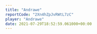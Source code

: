 ```yaml
---
title: "Andrawe"
reportCode: "2Xn4hZpJvRWtL7zC"
player: "Andrawe"
date: 2021-07-29T18:52:59.061000+00:00
---
```

